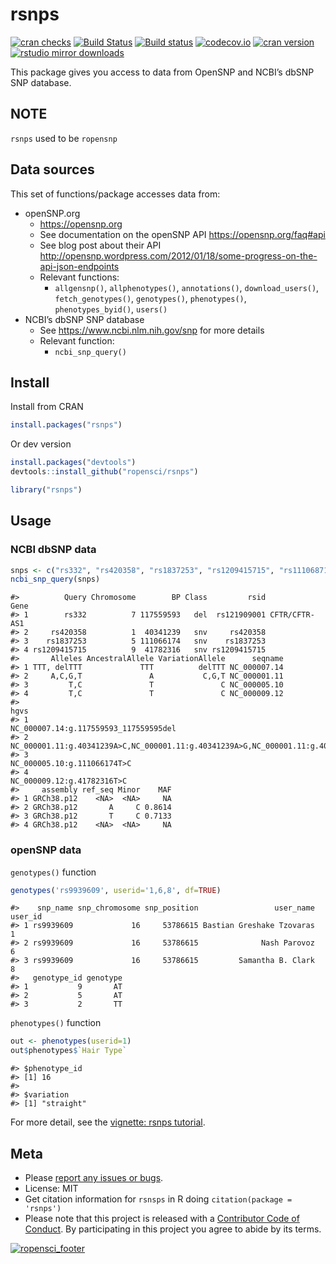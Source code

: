 
<!-- README.md is generated from README.Rmd. Please edit that file -->

# rsnps

[![cran
checks](https://cranchecks.info/badges/worst/rsnps)](https://cranchecks.info/pkgs/rsnps)
[![Build
Status](https://api.travis-ci.org/ropensci/rsnps.png)](https://travis-ci.org/ropensci/rsnps)
[![Build
status](https://ci.appveyor.com/api/projects/status/d2lv98726u6t9ut5/branch/master)](https://ci.appveyor.com/project/sckott/rsnps/branch/master)
[![codecov.io](https://codecov.io/github/ropensci/rsnps/coverage.svg?branch=master)](https://codecov.io/github/ropensci/rsnps?branch=master)
[![cran
version](http://www.r-pkg.org/badges/version/rsnps)](https://cran.r-project.org/package=rsnps)
[![rstudio mirror
downloads](http://cranlogs.r-pkg.org/badges/rsnps?color=E664A4)](https://github.com/metacran/cranlogs.app)

This package gives you access to data from OpenSNP and NCBI’s dbSNP SNP
database.

## NOTE

`rsnps` used to be `ropensnp`

## Data sources

This set of functions/package accesses data from:

  - openSNP.org
      - <https://opensnp.org>
      - See documentation on the openSNP API
        <https://opensnp.org/faq#api>
      - See blog post about their API
        <http://opensnp.wordpress.com/2012/01/18/some-progress-on-the-api-json-endpoints>
      - Relevant functions:
          - `allgensnp()`, `allphenotypes()`, `annotations()`,
            `download_users()`, `fetch_genotypes()`, `genotypes()`,
            `phenotypes()`, `phenotypes_byid()`, `users()`
  - NCBI’s dbSNP SNP database
      - See <https://www.ncbi.nlm.nih.gov/snp> for more details
      - Relevant function:
          - `ncbi_snp_query()`

## Install

Install from CRAN

``` r
install.packages("rsnps")
```

Or dev version

``` r
install.packages("devtools")
devtools::install_github("ropensci/rsnps")
```

``` r
library("rsnps")
```

## Usage

### NCBI dbSNP data

``` r
snps <- c("rs332", "rs420358", "rs1837253", "rs1209415715", "rs111068718")
ncbi_snp_query(snps)
```

    #>          Query Chromosome        BP Class         rsid          Gene
    #> 1        rs332          7 117559593   del  rs121909001 CFTR/CFTR-AS1
    #> 2     rs420358          1  40341239   snv     rs420358              
    #> 3    rs1837253          5 111066174   snv    rs1837253              
    #> 4 rs1209415715          9  41782316   snv rs1209415715              
    #>       Alleles AncestralAllele VariationAllele      seqname
    #> 1 TTT, delTTT             TTT          delTTT NC_000007.14
    #> 2     A,C,G,T               A           C,G,T NC_000001.11
    #> 3         T,C               T               C NC_000005.10
    #> 4         T,C               T               C NC_000009.12
    #>                                                                               hgvs
    #> 1                                            NC_000007.14:g.117559593_117559595del
    #> 2 NC_000001.11:g.40341239A>C,NC_000001.11:g.40341239A>G,NC_000001.11:g.40341239A>T
    #> 3                                                      NC_000005.10:g.111066174T>C
    #> 4                                                       NC_000009.12:g.41782316T>C
    #>     assembly ref_seq Minor    MAF
    #> 1 GRCh38.p12    <NA>  <NA>     NA
    #> 2 GRCh38.p12       A     C 0.8614
    #> 3 GRCh38.p12       T     C 0.7133
    #> 4 GRCh38.p12    <NA>  <NA>     NA

### openSNP data

`genotypes()`
    function

``` r
genotypes('rs9939609', userid='1,6,8', df=TRUE)
```

    #>    snp_name snp_chromosome snp_position                 user_name user_id
    #> 1 rs9939609             16     53786615 Bastian Greshake Tzovaras       1
    #> 2 rs9939609             16     53786615              Nash Parovoz       6
    #> 3 rs9939609             16     53786615         Samantha B. Clark       8
    #>   genotype_id genotype
    #> 1           9       AT
    #> 2           5       AT
    #> 3           2       TT

`phenotypes()` function

``` r
out <- phenotypes(userid=1)
out$phenotypes$`Hair Type`
```

    #> $phenotype_id
    #> [1] 16
    #> 
    #> $variation
    #> [1] "straight"

For more detail, see the [vignette: rsnps
tutorial](https://github.com/ropensci/rsnps/blob/master/inst/vign/rsnps_vignette.md).

## Meta

  - Please [report any issues or
    bugs](https://github.com/ropensci/rsnps/issues).
  - License: MIT
  - Get citation information for `rsnsps` in R doing `citation(package =
    'rsnps')`
  - Please note that this project is released with a [Contributor Code
    of
    Conduct](https://github.com/ropensci/rsnps/blob/dev/CODE_OF_CONDUCT.md).
    By participating in this project you agree to abide by its
terms.

[![ropensci\_footer](https://ropensci.org/public_images/github_footer.png)](https://ropensci.org)

